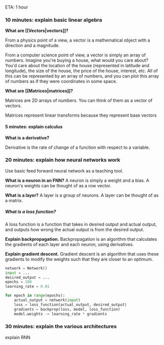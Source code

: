 ETA: 1 hour

### 10 minutes: explain basic linear algebra
**What are [[Vectors|vectors]]?**

From a physics point of a view, a vector is a mathematical object with a direction and a magnitude.

From a computer science point of view, a vector is simply an array of numbers. Imagine you're buying a house, what would you care about? You'd care about the location of the house (represented in latitude and longitude), the size of the house, the price of the house, interest, etc. All of this can be represented by an array of numbers, and you can plot this array of numbers as if they were coordinates in some space.

**What are [[Matrices|matrices]]?**

Matrices are 2D arrays of numbers. You can think of them as a vector of vectors.

Matrices represent linear transforms because they represent base vectors

#### 5 minutes: explain calculus
**What is a derivative?**

Derivative is the rate of change of a function with respect to a variable.

### 20 minutes: explain how neural networks work
Use basic feed forward neural network as a teaching tool.

**What is a neuron in an FNN?**
A neuron is simply a weight and a bias.
A neuron's weights can be thought of as a row vector.

**What is a layer?**
A layer is a group of neurons.
A layer can be thought of as a matrix.

##### What is a loss function?
A loss function is a function that takes in desired output and actual output, and outputs how wrong the actual output is from the desired output.

**Explain backpropagation.**
Backpropagation is an algorithm that calculates the gradients of each layer and each neuron, using derivatives.

**Explain gradient descent.**
Gradient descent is an algorithm that uses these gradients to modify the weights such that they are closer to an optimum.

```py
network = Network()
input = ...
desired_output = ...
epochs = 100
learning_rate = 0.01

for epoch in range(epochs):
	actual_output = network(input)
	loss = loss_function(actual_output, desired_output)
	gradients = backprop(loss, model, loss_function)
	model.weights -= learning_rate * gradients
```

### 30 minutes: explain the various architectures
explain RNN